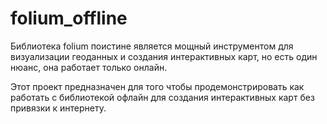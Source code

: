 # folium_offline
Библиотека folium поистине является мощный инструментом для визуализации геоданных и создания интерактивных карт, но есть один нюанс, она работает только онлайн.

Этот проект предназначен для того чтобы продемонстрировать как работать с библиотекой офлайн для создания интерактивных карт без привязки к интернету.
